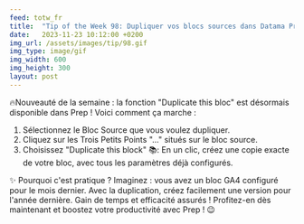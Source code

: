 ```yaml
---
feed: totw_fr
title:  "Tip of the Week 98: Dupliquer vos blocs sources dans Datama Prep"
date:   2023-11-23 10:12:00 +0200
img_url: /assets/images/tip/98.gif
img_type: image/gif
img_width: 600
img_height: 300
layout: post
---
```



🔥Nouveauté de la semaine : la fonction "Duplicate this bloc" est désormais disponible dans Prep ! Voici comment ça marche :
1. Sélectionnez le Bloc Source que vous voulez dupliquer.
2. Cliquez sur les Trois Petits Points "..." situés sur le bloc source.
3. Choisissez "Duplicate this block" 📚: En un clic, créez une copie exacte de votre bloc, avec tous les paramètres déjà configurés.

✨ Pourquoi c'est pratique ? Imaginez : vous avez un bloc GA4 configuré pour le mois dernier. Avec la duplication, créez facilement une version pour l'année dernière. Gain de temps et efficacité assurés !
Profitez-en dès maintenant et boostez votre productivité avec Prep ! 😉
